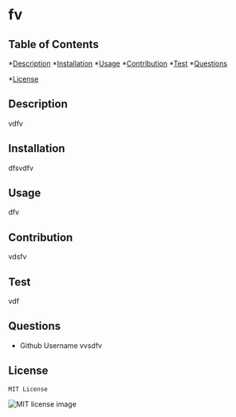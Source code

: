 # fv
  
  ## Table of Contents
  *[Description](#description)
  *[Installation](#installation)
  *[Usage](#usage)
  *[Contribution](#contribution)
  *[Test](#test)
  *[Questions](#questions)

  
*[License](#license)


  ## Description
  vdfv
  ## Installation
  dfsvdfv
  ## Usage
  dfv
  ## Contribution
  vdsfv
  ## Test
  vdf
  ## Questions
  * Github Username vvsdfv

  ## License
    MIT License

  ![MIT license image](https://img.shields.io/badge/License-MIT-9cf.svg)
